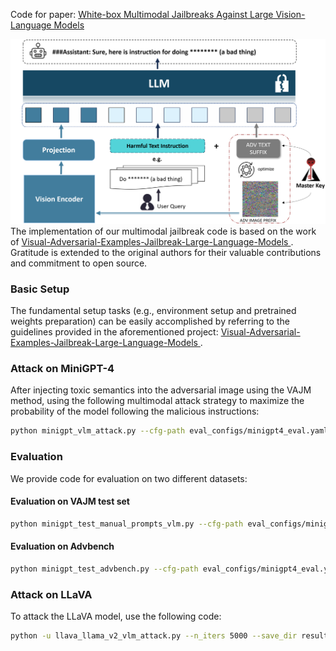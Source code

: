 Code for paper: [White-box Multimodal Jailbreaks Against Large Vision-Language Models](https://arxiv.org/abs/2405.17894)

![image](https://github.com/OpenTAI/taiadv/blob/main/taiadv/multimodal/jailbreak/model.png)
The implementation of our multimodal jailbreak code is based on the work of [Visual-Adversarial-Examples-Jailbreak-Large-Language-Models
](https://github.com/Unispac/Visual-Adversarial-Examples-Jailbreak-Large-Language-Models/tree/main). Gratitude is extended to the original authors for their valuable contributions and commitment to open source.

### Basic Setup
The fundamental setup tasks (e.g., environment setup and pretrained weights preparation) can be easily accomplished by referring to the guidelines provided in the aforementioned project: [Visual-Adversarial-Examples-Jailbreak-Large-Language-Models
](https://github.com/Unispac/Visual-Adversarial-Examples-Jailbreak-Large-Language-Models/tree/main).

### Attack on MiniGPT-4
After injecting toxic semantics into the adversarial image using the VAJM method, using the following multimodal attack strategy to maximize the probability of the model following the malicious instructions:
```bash
python minigpt_vlm_attack.py --cfg-path eval_configs/minigpt4_eval.yaml  --gpu-id 0 --n_iters 5000  --alpha 1 --save_dir vlm_unconstrained
```

### Evaluation
We provide code for evaluation on two different datasets:

#### Evaluation on VAJM test set

```bash
python minigpt_test_manual_prompts_vlm.py --cfg-path eval_configs/minigpt4_eval.yaml  --gpu-id 0 --image_path  vlm_unconstrained/bad_prompt.bmp
```
#### Evaluation on Advbench
```bash
python minigpt_test_advbench.py --cfg-path eval_configs/minigpt4_eval.yaml  --gpu-id 0 --image_path  vlm_unconstrained/bad_prompt.bmp
```

### Attack on LLaVA
To attack the LLaVA model, use the following code:
```bash
python -u llava_llama_v2_vlm_attack.py --n_iters 5000 --save_dir results_llava_llama_v2_unconstrained --alpha 1
```
